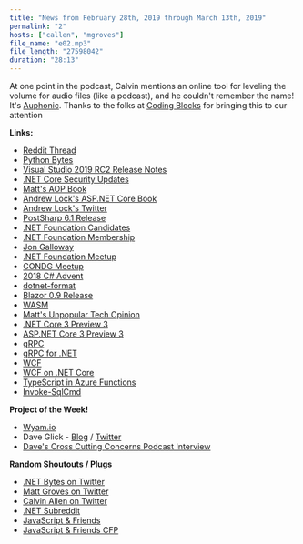 ```yaml
---
title: "News from February 28th, 2019 through March 13th, 2019"
permalink: "2"
hosts: ["callen", "mgroves"]
file_name: "e02.mp3"
file_length: "27598042"
duration: "28:13"
---
```


<p>At one point in the podcast, Calvin mentions an online tool for leveling the volume for audio files (like a podcast), and he couldn't remember the name! It's <a href="https://auphonic.com/landing">Auphonic</a>. Thanks to the folks at <a href="https://www.codingblocks.net/">Coding Blocks</a> for bringing this to our attention</p>
<p><strong>Links:</strong></p>
<ul>
<li><a href="https://www.reddit.com/r/dotnet/comments/ax7ok9/net_bytes_episode_1_new_podcast/">Reddit Thread</a></li>
<li><a href="https://pythonbytes.fm/">Python Bytes</a></li>
<li><a href="https://docs.microsoft.com/en-us/visualstudio/releases/2019/release-notes?WT.mc_id=none-reddit-bramin#VS2019_RC.2">Visual Studio 2019 RC2 Release Notes</a></li>
<li><a href="https://devblogs.microsoft.com/dotnet/net-core-march-2019/">.NET Core Security Updates</a></li>
<li><a href="https://www.manning.com/books/aop-in-net">Matt's AOP Book</a></li>
<li><a href="https://www.manning.com/books/asp-net-core-in-action">Andrew Lock's ASP.NET Core Book</a></li>
<li><a href="https://twitter.com/andrewlocknet">Andrew Lock's Twitter</a></li>
<li><a href="https://www.postsharp.net/blog/post/Announcing-PostSharp-61-RTM">PostSharp 6.1 Release</a></li>
<li><a href="https://election.dotnetfoundation.org/candidates">.NET Foundation Candidates</a></li>
<li><a href="https://dotnetfoundation.org/become-a-member">.NET Foundation Membership</a></li>
<li><a href="https://twitter.com/jongalloway">Jon Galloway</a></li>
<li><a href="https://www.meetup.com/pro/dotnet/">.NET Foundation Meetup</a></li>
<li><a href="https://www.meetup.com/Central-Ohio-NET-Developers-Group-CONDG/">CONDG Meetup</a></li>
<li><a href="https://crosscuttingconcerns.com/The-Second-Annual-C-Advent">2018 C# Advent</a></li>
<li><a href="https://github.com/dotnet/format">dotnet-format</a></li>
<li><a href="https://devblogs.microsoft.com/aspnet/blazor-0-9-0-experimental-release-now-available/">Blazor 0.9 Release</a></li>
<li><a href="https://webassembly.org/">WASM</a></li>
<li><a href="https://twitter.com/mgroves/status/1104489666902925313">Matt's Unpopular Tech Opinion</a></li>
<li><a href="https://devblogs.microsoft.com/dotnet/announcing-net-core-3-preview-3/">.NET Core 3 Preview 3</a></li>
<li><a href="https://devblogs.microsoft.com/aspnet/asp-net-core-updates-in-net-core-3-0-preview-3/">ASP.NET Core 3 Preview 3</a></li>
<li><a href="https://grpc.io/">gRPC</a></li>
<li><a href="https://damienbod.com/2019/03/06/security-experiments-with-grpc-and-asp-net-core-3-0/">gRPC for .NET</a></li>
<li><a href="https://docs.microsoft.com/en-us/dotnet/framework/wcf/whats-wcf">WCF</a></li>
<li><a href="https://github.com/dotnet/wcf">WCF on .NET Core</a></li>
<li><a href="https://azure.microsoft.com/en-us/blog/improving-the-typescript-support-in-azure-functions/">TypeScript in Azure Functions</a></li>
<li><a href="https://devblogs.microsoft.com/powershell/invoke-sqlcmd-is-now-available-supporting-cross-platform/">Invoke-SqlCmd</a></li>
</ul>
<p><strong>Project of the Week!</strong></p>
<ul>
<li><a href="https://wyam.io/">Wyam.io</a></li>
<li>Dave Glick - <a href="https://daveaglick.com/">Blog</a> / <a href="https://twitter.com/daveaglick">Twitter</a></li>
<li><a href="https://crosscuttingconcerns.com/Cross-Cutting-Concerns-Podcast-003---Dave-Glick-on-wyam">Dave's Cross Cutting Concerns Podcast Interview</a></li>
</ul>
<p><strong>Random Shoutouts / Plugs</strong></p>
<ul>
<li><a href="https://twitter.com/dotnetbytes">.NET Bytes on Twitter</a></li>
<li><a href="https://twitter.com/mgroves">Matt Groves on Twitter</a></li>
<li><a href="https://twitter.com/_CalvinAllen">Calvin Allen on Twitter</a></li>
<li><a href="https://www.reddit.com/r/dotnet/">.NET Subreddit</a></li>
<li><a href="https://www.javascriptandfriends.com/">JavaScript & Friends</a></li>
<li><a href="https://sessionize.com/javascript-and-friends-conference/">JavaScript & Friends CFP</a></li>
</ul>